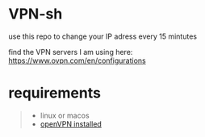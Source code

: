 # VPN-sh

use this repo to change your IP adress every 15 mintutes

find the VPN servers I am using here: https://www.ovpn.com/en/configurations

# requirements

> - linux or macos
> - [openVPN installed](https://openvpn.net/cloud-docs/openvpn-3-client-for-linux/)
